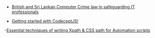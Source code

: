 - [British and Sri Lankan Computer Crime law in safeguarding IT professionals](https://thedevland.com/2019/12/29/computer-crime-law-in-safeguarding-it-professionals/)

- [Getting started with CodeceptJS!](https://medium.com/@dharshinibaskaran/getting-started-with-codeceptjs-ed66d5f6c3d9)

-[Essential techniques of writing Xpath & CSS path for Automation scripts](https://medium.com/@qualityholics/essential-techniques-of-writing-xpath-css-path-for-automation-scripts-2d08f2e58db6)

